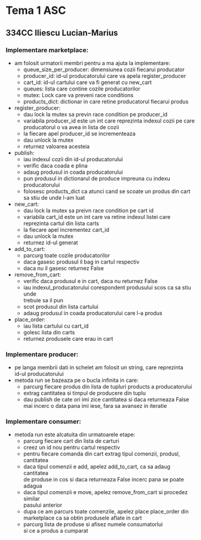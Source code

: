 # Tema 1 ASC
## 334CC Iliescu Lucian-Marius

### Implementare marketplace:  
  - am folosit urmatorii membri pentru a ma ajuta la implementare:  
      - queue_size_per_producer: dimensiunea cozii fiecarui producator  
      - producer_id: id-ul producatorului care va apela register_producer  
      - cart_id: id-ul cartului care va fi generat cu new_cart  
      - queues: lista care contine cozile producatorilor  
      - mutex: Lock care va preveni race conditions
      - products_dict: dictionar in care retine producatorul fiecarui produs  
  - register_producer:  
      - dau lock la mutex sa previn race condition pe producer_id  
      - variabila producer_id este un int care reprezinta indexul cozii pe care  
        producatorul o va avea in lista de cozii  
      - la fiecare apel producer_id se incrementeaza  
      - dau unlock la mutex  
      - returnez valoarea acesteia  
  - publish:  
      - iau indexul cozii din id-ul producatorului  
      - verific daca coada e plina  
      - adaug produsul in coada producatorului  
      - pun produsul in dictionarul de produce impreuna cu indexu producatorului  
      - folosesc products_dict ca atunci cand se scoate un produs din cart  
        sa stiu de unde l-am luat  
  - new_cart:  
      - dau lock la mutex sa preivn race condition pe cart id  
      - variabila cart_id este un int care va retine indexul listei care  
        reprezinta cartul din lista carts  
      - la fiecare apel incrementez cart_id  
      - dau unlock la mutex  
      - returnez id-ul generat  
  - add_to_cart:  
      - parcurg toate cozile producatorilor  
      - daca gasesc produsul il bag in cartul respectiv  
      - daca nu il gasesc returnez False  
  - remove_from_cart:  
      - verific daca produsul e in cart, daca nu returnez False  
      - iau indexul_producatorului corespondent produsului scos ca sa stiu unde  
        trebuie sa il pun  
      - scot produsul din lista cartului  
      - adaug produsul in coada producatorului care l-a produs  
  - place_order:
      - iau lista cartului cu cart_id  
      - golesc lista din carts  
      - returnez produsele care erau in cart  

### Implementare producer:
  - pe langa membrii dati in schelet am folosit un string, care reprezinta  
    id-ul producatorului  
  - metoda run se bazeaza pe o bucla infinita in care:  
      - parcurg fiecare produs din lista de tupluri products a producatorului  
      - extrag cantitatea si timpul de producere din tuplu  
      - dau publish de cate ori imi zice cantitatea si daca returneaza False  
        mai incerc o data pana imi iese, fara sa avansez in iteratie  

### Implementare consumer:
  - metoda run este alcatuita din urmatoarele etape:  
      - parcurg fiecare cart din lista de carturi  
      - creez un id nou pentru cartul respectiv  
      - pentru fiecare comanda din cart extrag tipul comenzii, produsl, cantitatea  
      - daca tipul comenzii e add, apelez add_to_cart, ca sa adaug cantitatea  
        de produse in cos si daca returneaza False incerc pana se poate adagua  
      - daca tipul comenzii e move, apelez remove_from_cart si procedez similar  
        pasului anterior  
      - dupa ce am parcurs toate comenzile, apelez place place_order din  
        marketplace ca sa obtin produsele aflate in cart  
      - parcurg lista de produse si afisez numele consumatorlui  
        si ce a produs a cumparat  

